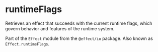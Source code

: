 # runtimeFlags

Retrieves an effect that succeeds with the current runtime flags, which
govern behavior and features of the runtime system.

Part of the `Effect` module from the `@effect/io` package. Also known as `Effect.runtimeFlags`.
